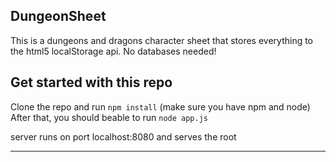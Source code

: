## DungeonSheet

This is a dungeons and dragons character sheet that stores everything to the html5 localStorage api. No databases needed!

## Get started with this repo

Clone the repo and run `npm install` (make sure you have npm and node)
After that, you should beable to run `node app.js`

server runs on port localhost:8080 and serves the root

***
